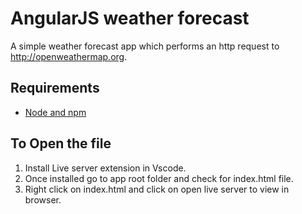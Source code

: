 # AngularJS weather forecast

A simple weather forecast app which performs an http request to http://openweathermap.org.


## Requirements

- [Node and npm](http://nodejs.org)

## To Open the file 
1. Install Live server extension in Vscode.
2. Once installed go to app root folder and check for index.html file.
3. Right click on index.html and click on open live server to view in browser.
